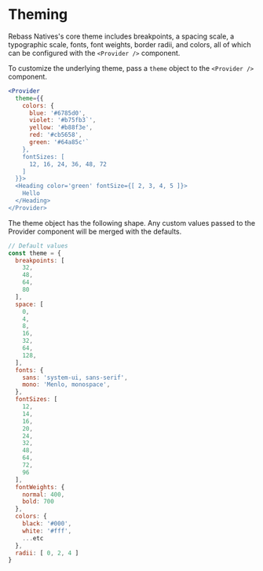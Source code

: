 
# Theming

Rebass Natives's core theme includes breakpoints, a spacing scale,
a typographic scale, fonts, font weights, border radii, and colors, all of which can be configured with the `<Provider />` component.

To customize the underlying theme, pass a `theme` object to the `<Provider />` component.

```.jsx
<Provider
  theme={{
    colors: {
      blue: '#6785d0',
      violet: '#b75fb3`',
      yellow: '#b88f3e',
      red: '#cb5658',
      green: '#64a85c'`
    },
    fontSizes: [
      12, 16, 24, 36, 48, 72
    ]
  }}>
  <Heading color='green' fontSize={[ 2, 3, 4, 5 ]}>
    Hello
  </Heading>
</Provider>
```

The theme object has the following shape. Any custom values passed to the Provider component will be merged with the defaults.

```js
// Default values
const theme = {
  breakpoints: [
    32,
    48,
    64,
    80
  ],
  space: [
    0,
    4,
    8,
    16,
    32,
    64,
    128,
  ],
  fonts: {
    sans: 'system-ui, sans-serif',
    mono: 'Menlo, monospace',
  },
  fontSizes: [
    12,
    14,
    16,
    20,
    24,
    32,
    48,
    64,
    72,
    96
  ],
  fontWeights: {
    normal: 400,
    bold: 700
  },
  colors: {
    black: '#000',
    white: '#fff',
    ...etc
  },
  radii: [ 0, 2, 4 ]
}
```
